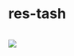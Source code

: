 # res-tash
<br>
<img src="https://user-images.githubusercontent.com/77459566/154996452-86d00568-0565-4932-b990-6a3537be7f8f.png"/>
